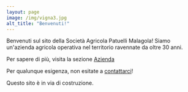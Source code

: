 ```yaml
---
layout: page
image: /img/vigna3.jpg
alt_title: "Benvenuti!"
---
```


Benvenuti sul sito della Società Agricola Patuelli Malagola! Siamo un'azienda agricola operativa nel territorio ravennate da oltre 30 anni.

Per sapere di più, visita la sezione [Azienda](/azienda) 

Per qualunque esigenza, non esitate a [contattarci](/contatti)!

Questo sito è in via di costruzione.

